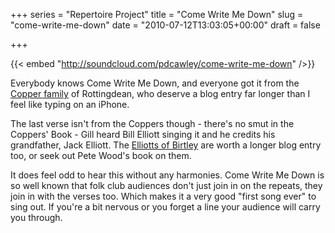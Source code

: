 +++
series = "Repertoire Project"
title = "Come Write Me Down"
slug = "come-write-me-down"
date = "2010-07-12T13:03:05+00:00"
draft = false

+++

{{< embed "http://soundcloud.com/pdcawley/come-write-me-down" />}}
<!--more-->

Everybody knows Come Write Me Down, and everyone got it from the [Copper family](http://www.thecopperfamily.com/) of Rottingdean, who deserve a blog entry far longer than I feel like typing on an iPhone.

The last verse isn't from the Coppers though - there's no smut in the Coppers' Book - Gill heard Bill Elliott singing it and he credits his grandfather, Jack Elliott. The [Elliotts of Birtley](amazon:0954068238) are worth a longer blog entry too, or seek out Pete Wood's book on them.

It does feel odd to hear this without any harmonies. Come Write Me Down is so well known that folk club audiences don't just join in on the repeats, they join in with the verses too. Which makes it a very good "first song ever" to sing out. If you're a bit nervous or you forget a line your audience will carry you through.
